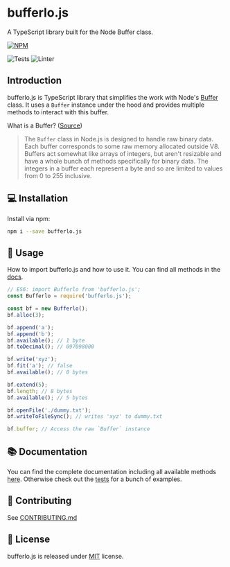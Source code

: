 # bufferlo.js

A TypeScript library built for the Node Buffer class.

[![NPM](https://nodei.co/npm/bufferlo.js.png)](https://nodei.co/npm/bufferlo.js/)

![Tests](https://github.com/larswaechter/bufferlo.js/actions/workflows/tests.yaml/badge.svg)
![Linter](https://github.com/larswaechter/bufferlo.js/actions/workflows/linter.yaml/badge.svg)

## Introduction

bufferlo.js is TypeScript library that simplifies the work with Node's [Buffer](https://nodejs.org/api/buffer.html) class. It uses a `Buffer` instance under the hood and provides multiple methods to interact with this buffer.

What is a Buffer? ([Source](https://nodejs.org/en/knowledge/advanced/buffers/how-to-use-buffers/))

> The `Buffer` class in Node.js is designed to handle raw binary data. Each buffer corresponds to some raw memory allocated outside V8. Buffers act somewhat like arrays of integers, but aren't resizable and have a whole bunch of methods specifically for binary data. The integers in a buffer each represent a byte and so are limited to values from 0 to 255 inclusive.

## 💻 Installation

Install via npm:

```bash
npm i --save bufferlo.js
```

## 🔨 Usage

How to import bufferlo.js and how to use it. You can find all methods in the [docs](https://larswaechter.github.io/bufferlo.js/).

```js
// ES6: import Bufferlo from 'bufferlo.js';
const Bufferlo = require('bufferlo.js');

const bf = new Bufferlo();
bf.alloc(3);

bf.append('a');
bf.append('b');
bf.available(); // 1 byte
bf.toDecimal(); // 097098000

bf.write('xyz');
bf.fit('a'); // false
bf.available(); // 0 bytes

bf.extend(5);
bf.length; // 8 bytes
bf.available(); // 5 bytes

bf.openFile('./dummy.txt');
bf.writeToFileSync(); // writes 'xyz' to dummy.txt

bf.buffer; // Access the raw `Buffer` instance
```

## 📚 Documentation

You can find the complete documentation including all available methods [here](https://larswaechter.github.io/bufferlo.js/).
Otherwise check out the [tests](https://github.com/larswaechter/bufferlo.js/blob/master/test/index.ts) for a bunch of examples.

## 🧩 Contributing

See [CONTRIBUTING.md](https://github.com/larswaechter/bufferlo.js/blob/master/CONTRIBUTING.md)

## 🔑 License

bufferlo.js is released under [MIT](https://github.com/larswaechter/bufferlo.js/blob/master/LICENSE) license.
